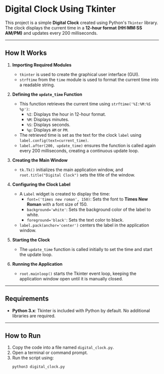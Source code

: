 # Digital Clock Using Tkinter

This project is a simple **Digital Clock** created using Python's `Tkinter` library. The clock displays the current time in a **12-hour format (HH:MM:SS AM/PM)** and updates every 200 milliseconds.

---

## How It Works

1. **Importing Required Modules**
   - `tkinter` is used to create the graphical user interface (GUI).
   - `strftime` from the `time` module is used to format the current time into a readable string.

2. **Defining the `update_time` Function**
   - This function retrieves the current time using `strftime('%I:%M:%S %p')`:
     - `%I`: Displays the hour in 12-hour format.
     - `%M`: Displays minutes.
     - `%S`: Displays seconds.
     - `%p`: Displays `AM` or `PM`.
   - The retrieved time is set as the text for the clock `label` using `label.config(text=current_time)`.
   - `label.after(200, update_time)` ensures the function is called again every 200 milliseconds, creating a continuous update loop.

3. **Creating the Main Window**
   - `tk.Tk()` initializes the main application window, and `root.title("Digital Clock")` sets the title of the window.

4. **Configuring the Clock Label**
   - A `Label` widget is created to display the time:
     - `font=('times new roman', 150)`: Sets the font to **Times New Roman** with a font size of 150.
     - `background='white'`: Sets the background color of the label to white.
     - `foreground='black'`: Sets the text color to black.
   - `label.pack(anchor='center')` centers the label in the application window.

5. **Starting the Clock**
   - The `update_time` function is called initially to set the time and start the update loop.

6. **Running the Application**
   - `root.mainloop()` starts the Tkinter event loop, keeping the application window open until it is manually closed.

---

## Requirements

- **Python 3.x**: Tkinter is included with Python by default. No additional libraries are required.

---

## How to Run

1. Copy the code into a file named `digital_clock.py`.
2. Open a terminal or command prompt.
3. Run the script using:
   ```bash
   python3 digital_clock.py
